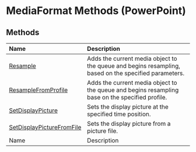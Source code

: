 
# MediaFormat Methods (PowerPoint)

## Methods



|**Name**|**Description**|
|:-----|:-----|
| [Resample](d1bb8b41-4640-c57c-83bc-3263376b425e.md)|Adds the current media object to the queue and begins resampling, based on the specified parameters.|
| [ResampleFromProfile](f2d0ed29-82f1-e3f3-a4d9-e00a911176b3.md)|Adds the current media object to the queue and begins resampling base on the specified profile.|
| [SetDisplayPicture](a524df79-2bc2-9f1a-45df-9db4804f8f3c.md)|Sets the display picture at the specified time position.|
| [SetDisplayPictureFromFile](eef58c6f-99a9-6f2e-437f-74801498e600.md)|Sets the display picture from a picture file.|
|Name|Description|

